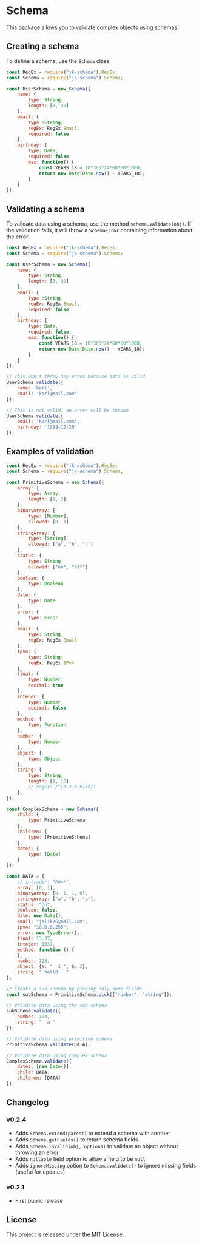 # Schema

This package allows you to validate complex objects using schemas.

## Creating a schema

To define a schema, use the `Schema` class.

```js
const RegEx = require("jk-schema").RegEx;
const Schema = require("jk-schema").Schema;

const UserSchema = new Schema({
    name: {
        type: String,
        length: [3, 30]
    },
    email: {
        type :String,
        regEx: RegEx.Email,
        required: false
    },
    birthday: {
        type: Date,
        required: false,
        max: function() {
            const YEARS_18 = 18*365*24*60*60*1000;
            return new Date(Date.now() - YEARS_18);
        }
    }
});
```

## Validating a schema

To validate data using a schema, use the method `schema.validate(obj)`.
If the validation fails, it will throw a `SchemaError` containing information about the error.

```js
const RegEx = require("jk-schema").RegEx;
const Schema = require("jk-schema").Schema;

const UserSchema = new Schema({
    name: {
        type: String,
        length: [3, 30]
    },
    email: {
        type :String,
        regEx: RegEx.Email,
        required: false
    },
    birthday: {
        type: Date,
        required: false,
        max: function() {
            const YEARS_18 = 18*365*24*60*60*1000;
            return new Date(Date.now() - YEARS_18);
        }
    }
});

// This won't throw any error because data is valid
UserSchema.validate({
    name: 'karl',
    email: 'karl@mail.com'
});

// This is not valid, an error will be thrown
UserSchema.validate({
    email: 'karl@mail.com',
    birthday: '1999-12-20'
});
```

## Examples of validation

```js
const RegEx = require("jk-schema").RegEx;
const Schema = require("jk-schema").Schema;

const PrimitiveSchema = new Schema({
    array: {
        type: Array,
        length: [1, 2]
    },
    binaryArray: {
        type: [Number],
        allowed: [0, 1]
    },
    stringArray: {
        type: [String],
        allowed: ["a", "b", "c"]
    },
    status: {
        type: String,
        allowed: ["on", "off"]
    },
    boolean: {
        type: Boolean
    },
    date: {
        type: Date
    },
    error: {
        type: Error
    },
    email: {
        type: String,
        regEx: RegEx.Email
    },
    ipv4: {
        type: String,
        regEx: RegEx.IPv4
    },
    float: {
        type: Number,
        decimal: true
    },
    integer: {
        type: Number,
        decimal: false
    },
    method: {
        type: Function
    },
    number: {
        type: Number
    },
    object: {
        type: Object
    },
    string: {
        type: String,
        length: [1, 10]
        // regEx: /^[a-z-0-9]+$/i
    },
});

const ComplexSchema = new Schema({
    child: {
        type: PrimitiveSchema
    },
    children: {
        type: [PrimitiveSchema]
    },
    dates: {
        type: [Date]
    }
});

const DATA = {
    // intruder: "@#=*",
    array: [0, 1],
    binaryArray: [0, 1, 1, 0],
    stringArray: ["a", "b", "a"],
    status: "on",
    boolean: false,
    date: new Date(),
    email: "jalik26@mail.com",
    ipv4: "10.0.0.255",
    error: new TypeError(),
    float: 13.37,
    integer: 1337,
    method: function () {
    },
    number: 123,
    object: {a: "  1 ", b: 2},
    string: " hell0   "
};

// Create a sub schema by picking only some fields
const subSchema = PrimitiveSchema.pick(["number", "string"]);

// Validate data using the sub schema
subSchema.validate({
    number: 123,
    string: "  a "
});

// Validate data using primitive schema
PrimitiveSchema.validate(DATA);

// Validate data using complex schema
ComplexSchema.validate({
    dates: [new Date()],
    child: DATA,
    children: [DATA]
});
```

## Changelog

### v0.2.4
- Adds `Schema.extend(parent)` to extend a schema with another
- Adds `Schema.getFields()` to return schema fields
- Adds `Schema.isValid(obj, options)` to validate an object without throwing an error
- Adds `nullable` field option to allow a field to be `null`
- Adds `ignoreMissing` option to `Schema.validate()` to ignore missing fields (useful for updates)

### v0.2.1
- First public release

## License

This project is released under the [MIT License](http://www.opensource.org/licenses/MIT).
